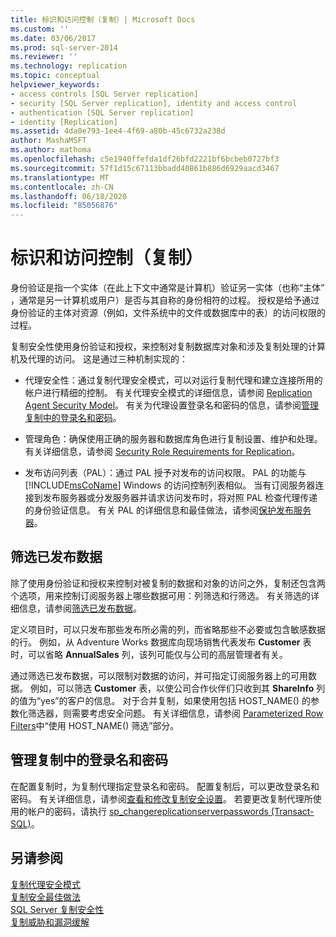 ```yaml
---
title: 标识和访问控制（复制）| Microsoft Docs
ms.custom: ''
ms.date: 03/06/2017
ms.prod: sql-server-2014
ms.reviewer: ''
ms.technology: replication
ms.topic: conceptual
helpviewer_keywords:
- access controls [SQL Server replication]
- security [SQL Server replication], identity and access control
- authentication [SQL Server replication]
- identity [Replication]
ms.assetid: 4da0e793-1ee4-4f69-a80b-45c6732a238d
author: MashaMSFT
ms.author: mathoma
ms.openlocfilehash: c5e1940ffefda1df26bfd2221bf6bcbeb0727bf3
ms.sourcegitcommit: 57f1d15c67113bbadd40861b886d6929aacd3467
ms.translationtype: MT
ms.contentlocale: zh-CN
ms.lasthandoff: 06/18/2020
ms.locfileid: "85056876"
---
```

# <a name="identity-and-access-control-replication"></a>标识和访问控制（复制）
  身份验证是指一个实体（在此上下文中通常是计算机）验证另一实体（也称“主体”  ，通常是另一计算机或用户）是否与其自称的身份相符的过程。 授权是给予通过身份验证的主体对资源（例如，文件系统中的文件或数据库中的表）的访问权限的过程。  
  
 复制安全性使用身份验证和授权，来控制对复制数据库对象和涉及复制处理的计算机及代理的访问。 这是通过三种机制实现的：  
  
-   代理安全性：通过复制代理安全模式，可以对运行复制代理和建立连接所用的帐户进行精细的控制。 有关代理安全模式的详细信息，请参阅 [Replication Agent Security Model](replication-agent-security-model.md)。 有关为代理设置登录名和密码的信息，请参阅[管理复制中的登录名和密码](identity-and-access-control-replication.md#manage-logins-and-passwords-in-replication)。  
  
-   管理角色：确保使用正确的服务器和数据库角色进行复制设置、维护和处理。 有关详细信息，请参阅 [Security Role Requirements for Replication](security-role-requirements-for-replication.md)。  
  
-   发布访问列表（PAL）：通过 PAL 授予对发布的访问权限。 PAL 的功能与 [!INCLUDE[msCoName](../../../includes/msconame-md.md)] Windows 的访问控制列表相似。 当有订阅服务器连接到发布服务器或分发服务器并请求访问发布时，将对照 PAL 检查代理传递的身份验证信息。 有关 PAL 的详细信息和最佳做法，请参阅[保护发布服务器](secure-the-publisher.md)。  
  
## <a name="filtering-published-data"></a>筛选已发布数据  
 除了使用身份验证和授权来控制对被复制的数据和对象的访问之外，复制还包含两个选项，用来控制订阅服务器上哪些数据可用：列筛选和行筛选。 有关筛选的详细信息，请参阅[筛选已发布数据](../publish/filter-published-data.md)。  
  
 定义项目时，可以只发布那些发布所必需的列，而省略那些不必要或包含敏感数据的行。 例如，从 Adventure Works 数据库向现场销售代表发布 **Customer** 表时，可以省略 **AnnualSales** 列，该列可能仅与公司的高层管理者有关。  
  
 通过筛选已发布数据，可以限制对数据的访问，并可指定订阅服务器上的可用数据。 例如，可以筛选 **Customer** 表，以使公司合作伙伴们只收到其 **ShareInfo** 列的值为“yes”的客户的信息。 对于合并复制，如果使用包括 HOST_NAME() 的参数化筛选器，则需要考虑安全问题。 有关详细信息，请参阅 [Parameterized Row Filters](../merge/parameterized-filters-parameterized-row-filters.md)中“使用 HOST_NAME() 筛选”部分。  

## <a name="manage-logins-and-passwords-in-replication"></a>管理复制中的登录名和密码
  在配置复制时，为复制代理指定登录名和密码。 配置复制后，可以更改登录名和密码。 有关详细信息，请参阅[查看和修改复制安全设置](view-and-modify-replication-security-settings.md)。 若要更改复制代理所使用的帐户的密码，请执行 [sp_changereplicationserverpasswords (Transact-SQL)](/sql/relational-databases/system-stored-procedures/sp-changereplicationserverpasswords-transact-sql)。  
  
## <a name="see-also"></a>另请参阅  
 [复制代理安全模式](replication-agent-security-model.md)   
 [复制安全最佳做法](replication-security-best-practices.md)   
 [SQL Server 复制安全性](view-and-modify-replication-security-settings.md)   
 [复制威胁和漏洞缓解](threat-and-vulnerability-mitigation-replication.md)   

  
  
